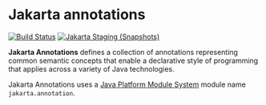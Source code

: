 # Jakarta annotations

[![Build Status](https://github.com/jakartaee/common-annotations-api/actions/workflows/maven.yml/badge.svg?branch=master)](https://github.com/jakartaee/common-annotations-api/actions/workflows/maven.yml?branch=master)
[![Jakarta Staging (Snapshots)](https://img.shields.io/nexus/s/https/jakarta.oss.sonatype.org/jakarta.annotation/jakarta.annotation-api.svg)](https://jakarta.oss.sonatype.org/content/repositories/staging/jakarta/annotation/jakarta.annotation-api/)


**Jakarta Annotations** defines a collection of annotations representing common
semantic concepts that enable a declarative style of programming that applies
across a variety of Java technologies.

Jakarta Annotations uses a [Java Platform Module System](http://openjdk.java.net/projects/jigsaw/spec/)
module name `jakarta.annotation`.
